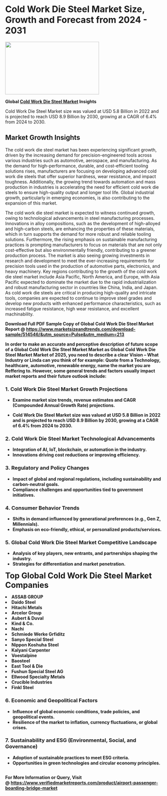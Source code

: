 <H1>Cold Work Die Steel Market Size, Growth and Forecast from 2024 - 2031</H1><img class="aligncenter size-medium wp-image-584254" src="https://thirdeyenews.in/wp-content/uploads/2024/09/Global-Market-Research-300x168.jpeg" alt="" width="300" height="168" /><p><strong>Global&nbsp;<a href="https://www.marketsizeandtrends.com/download-sample/514546/&amp;utm_source=Pulse&amp;utm_medium=213">Cold Work Die Steel Market</a> Insights</strong></p><p>Cold Work Die Steel Market size was valued at USD 5.8 Billion in 2022 and is projected to reach USD 8.9 Billion by 2030, growing at a CAGR of 6.4% from 2024 to 2030.</p><p><h2>Market Growth Insights</h2> <p>The cold work die steel market has been experiencing significant growth, driven by the increasing demand for precision-engineered tools across various industries such as automotive, aerospace, and manufacturing. As the demand for high-performance, durable, and cost-efficient tooling solutions rises, manufacturers are focusing on developing advanced cold work die steels that offer superior hardness, wear resistance, and impact toughness. Additionally, the growing trend towards automation and mass production in industries is accelerating the need for efficient cold work die steels to ensure high-quality output and longer tool life. Global industrial growth, particularly in emerging economies, is also contributing to the expansion of this market.</p> <p><strong></strong></p> <p>The cold work die steel market is expected to witness continued growth, owing to technological advancements in steel manufacturing processes. Innovations in alloy compositions, such as the development of high-alloyed and high-carbon steels, are enhancing the properties of these materials, which in turn supports the demand for more robust and reliable tooling solutions. Furthermore, the rising emphasis on sustainable manufacturing practices is prompting manufacturers to focus on materials that are not only cost-effective but also environmentally friendly, contributing to a greener production process. The market is also seeing growing investments in research and development to meet the ever-increasing requirements for precision tools used in the production of automotive parts, electronics, and heavy machinery. Key regions contributing to the growth of the cold work die steel market include Asia Pacific, North America, and Europe, with Asia Pacific expected to dominate the market due to the rapid industrialization and robust manufacturing sector in countries like China, India, and Japan. As cold work die steels are critical in producing high-quality and intricate tools, companies are expected to continue to improve steel grades and develop new products with enhanced performance characteristics, such as increased fatigue resistance, high wear resistance, and excellent machinability. <p><strong></p><p><span class=""><strong>Download Full PDF Sample Copy of Global Cold Work Die Steel Market Report</strong> @ <a href="https://www.marketsizeandtrends.com/download-sample/514546/&amp;utm_source=Pulse&amp;utm_medium=213" target="_blank">https://www.marketsizeandtrends.com/download-sample/514546/&amp;utm_source=Pulse&amp;utm_medium=213</a></span></p><p>In order to make an accurate and perceptive description of future scope of a Global&nbsp;Cold Work Die Steel Market Market as Global&nbsp;Cold Work Die Steel Market Market of 2025, you need to describe a clear Vision &ndash; What Industry or Linda can you think of for example: Quote from a Technology, healthcare, automotive, renewable energy, name the market you are Reffering to. However, some general trends and factors usually impact market reports and their future outlook include:</p><h3>1.&nbsp;<strong>Cold Work Die Steel Market Growth Projections</strong></h3><ul><li>Examine market size trends, revenue estimates and CAGR (Compounded Annual Growth Rate) projections.</li><li><p>Cold Work Die Steel Market size was valued at USD 5.8 Billion in 2022 and is projected to reach USD 8.9 Billion by 2030, growing at a CAGR of 6.4% from 2024 to 2030.</p></li></ul><h3>2.&nbsp;<strong>Cold Work Die Steel Market Technological Advancements</strong></h3><ul><li>Integration of AI, IoT, blockchain, or automation in the industry.</li><li>Innovations driving cost reductions or improving efficiency.</li></ul><h3>3.&nbsp;<strong>Regulatory and Policy Changes</strong></h3><ul><li>Impact of global and regional regulations, including sustainability and carbon-neutral goals.</li><li>Compliance challenges and opportunities tied to government initiatives.</li></ul><h3>4.&nbsp;<strong>Consumer Behavior Trends</strong></h3><ul><li>Shifts in demand influenced by generational preferences (e.g., Gen Z, Millennials).</li><li>Emphasis on eco-friendly, ethical, or personalized products/services.</li></ul><h3>5.&nbsp;<strong>Global Cold Work Die Steel Market Competitive Landscape</strong></h3><ul><li>Analysis of key players, new entrants, and partnerships shaping the industry.</li><li>Strategies for differentiation and market penetration.</li></ul><p data-pm-slice="1 1 []"><span style="color: inherit; font-family: inherit; font-size: 25px;">Top Global Cold Work Die Steel Market Companies</span></p><div class="" data-test-id=""><p><li>ASSAB GROUP</li><li> Daido Steel</li><li> Hitachi Metals</li><li> Arcelor Group</li><li> Aubert & Duval</li><li> Kind & Co.</li><li> Nachi</li><li> Schmiede Werke Grfiditz</li><li> Sanyo Special Steel</li><li> Nippon Koshuha Steel</li><li> Kalyani Carpenter</li><li> Voestalpine</li><li> Baosteel</li><li> East Tool & Die</li><li> Fushun Special Steel AG</li><li> Ellwood Specialty Metals</li><li> Crucible Industries</li><li> Finkl Steel</li></p></div><h3>6.&nbsp;<strong>Economic and Geopolitical Factors</strong></h3><ul><li>Influence of global economic conditions, trade policies, and geopolitical events.</li><li>Resilience of the market to inflation, currency fluctuations, or global crises.</li></ul><h3>7.&nbsp;<strong>Sustainability and ESG (Environmental, Social, and Governance)</strong></h3><ul><li>Adoption of sustainable practices to meet ESG criteria.</li><li>Opportunities in green technologies and circular economy principles.</li></ul><h2><strong style="font-size: 14px;">For More Information or Query, Visit @&nbsp;</strong><a style="background-color: #ffffff; font-size: 14px;" href="https://www.marketsizeandtrends.com/report/cold-work-die-steel-market/" target="_blank">https://www.verifiedmarketreports.com/product/airport-passenger-boarding-bridge-market</a></h2>
